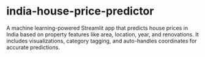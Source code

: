 # india-house-price-predictor
A machine learning-powered Streamlit app that predicts house prices in India based on property features like area, location, year, and renovations. It includes visualizations, category tagging, and auto-handles coordinates for accurate predictions.
